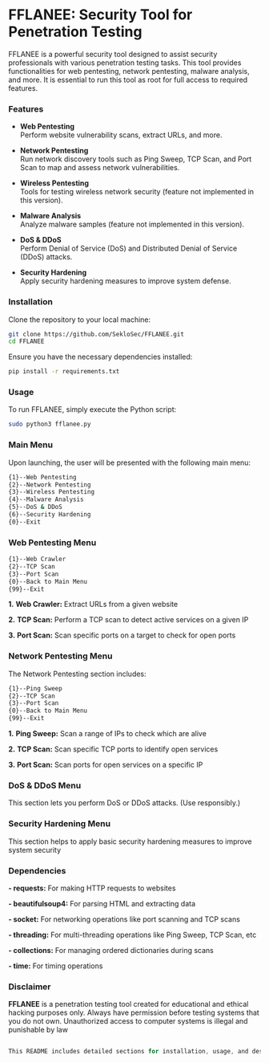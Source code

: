 # FFLANEE: Security Tool for Penetration Testing

FFLANEE is a powerful security tool designed to assist security professionals with various penetration testing tasks. This tool provides functionalities for web pentesting, network pentesting, malware analysis, and more. It is essential to run this tool as root for full access to required features.

### Features
- **Web Pentesting**  
  Perform website vulnerability scans, extract URLs, and more.

- **Network Pentesting**  
  Run network discovery tools such as Ping Sweep, TCP Scan, and Port Scan to map and assess network vulnerabilities.

- **Wireless Pentesting**  
  Tools for testing wireless network security (feature not implemented in this version).

- **Malware Analysis**  
  Analyze malware samples (feature not implemented in this version).

- **DoS & DDoS**  
  Perform Denial of Service (DoS) and Distributed Denial of Service (DDoS) attacks.

- **Security Hardening**  
  Apply security hardening measures to improve system defense.

### Installation
Clone the repository to your local machine:

```bash
git clone https://github.com/SekloSec/FFLANEE.git
cd FFLANEE
```
Ensure you have the necessary dependencies installed:

```bash
pip install -r requirements.txt
```

### Usage

To run FFLANEE, simply execute the Python script:

```bash
sudo python3 fflanee.py
```

### Main Menu

Upon launching, the user will be presented with the following main menu:

```bash
{1}--Web Pentesting
{2}--Network Pentesting
{3}--Wireless Pentesting
{4}--Malware Analysis
{5}--DoS & DDoS
{6}--Security Hardening
{0}--Exit
```

### Web Pentesting Menu

```bash
{1}--Web Crawler
{2}--TCP Scan
{3}--Port Scan
{0}--Back to Main Menu
{99}--Exit
```
**1.** **Web Crawler:** Extract URLs from a given website

**2.** **TCP Scan:** Perform a TCP scan to detect active services on a given IP

**3.** **Port Scan:** Scan specific ports on a target to check for open ports

### Network Pentesting Menu

The Network Pentesting section includes:

```css
{1}--Ping Sweep
{2}--TCP Scan
{3}--Port Scan
{0}--Back to Main Menu
{99}--Exit
```
**1.** **Ping Sweep:** Scan a range of IPs to check which are alive

**2.** **TCP Scan:** Scan specific TCP ports to identify open services

**3.** **Port Scan:** Scan ports for open services on a specific IP

### DoS & DDoS Menu

This section lets you perform DoS or DDoS attacks. (Use responsibly.)

### Security Hardening Menu

This section helps to apply basic security hardening measures to improve system security

### Dependencies

**- requests:** For making HTTP requests to websites

**- beautifulsoup4:** For parsing HTML and extracting data

**- socket:** For networking operations like port scanning and TCP scans

**- threading:** For multi-threading operations like Ping Sweep, TCP Scan, etc

**- collections:** For managing ordered dictionaries during scans

**- time:** For timing operations

### Disclaimer

**FFLANEE** is a penetration testing tool created for educational and ethical hacking purposes only. Always have permission before testing systems that you do not own. Unauthorized access to computer systems is illegal and punishable by law

```rust

This README includes detailed sections for installation, usage, and description of each feature in the tool, making it suitable for GitHub.

```

